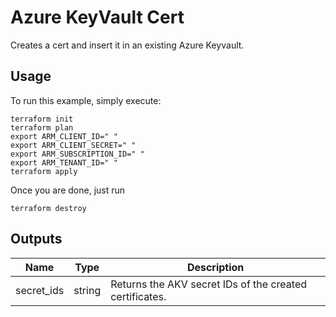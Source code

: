 # Azure KeyVault Cert

Creates a cert and insert it in an existing Azure Keyvault.

## Usage
To run this example, simply execute:

```hcl
terraform init
terraform plan
export ARM_CLIENT_ID=" "
export ARM_CLIENT_SECRET=" "
export ARM_SUBSCRIPTION_ID=" "
export ARM_TENANT_ID=" "
terraform apply
```

Once you are done, just run 
```hcl
terraform destroy
```

## Outputs
| Name | Type | Description | 
| -- | -- | -- | 
| secret_ids | string | Returns the AKV secret IDs of the created certificates. | 
